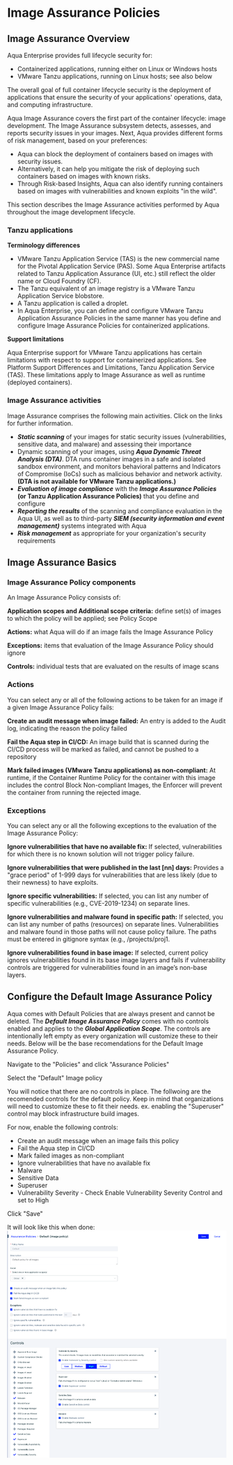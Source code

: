 # Image Assurance Policies

## Image Assurance Overview

Aqua Enterprise provides full lifecycle security for:

* Containerized applications, running either on Linux or Windows hosts
* VMware Tanzu applications, running on Linux hosts; see also below

The overall goal of full container lifecycle security is the deployment of applications that ensure the security of your applications' operations, data, and computing infrastructure.

Aqua Image Assurance covers the first part of the container lifecycle: image development. The Image Assurance subsystem detects, assesses, and reports security issues in your images. Next, Aqua provides different forms of risk management, based on your preferences:

* Aqua can block the deployment of containers based on images with security issues.
* Alternatively, it can help you mitigate the risk of deploying such containers based on images with known risks.
* Through Risk-based Insights, Aqua can also identify running containers based on images with vulnerabilities and known exploits "in the wild".

This section describes the Image Assurance activities performed by Aqua throughout the image development lifecycle.

### **Tanzu applications**

**Terminology differences**

* VMware Tanzu Application Service (TAS) is the new commercial name for the Pivotal Application Service (PAS). Some Aqua Enterprise artifacts related to Tanzu Application Assurance (UI, etc.) still reflect the older name or Cloud Foundry (CF).
* The Tanzu equivalent of an image registry is a VMware Tanzu Application Service blobstore.
* A Tanzu application is called a droplet.
* In Aqua Enterprise, you can define and configure VMware Tanzu Application Assurance Policies in the same manner has you define and configure Image Assurance Policies for containerized applications.

**Support limitations**

Aqua Enterprise support for VMware Tanzu applications has certain limitations with respect to support for containerized applications. See Platform Support Differences and Limitations, Tanzu Application Service (TAS). These limitations apply to Image Assurance as well as runtime (deployed containers).

### **Image Assurance activities**

Image Assurance comprises the following main activities. Click on the links for further information.

* ***Static scanning*** of your images for static security issues (vulnerabilities, sensitive data, and malware) and assessing their importance
* Dynamic scanning of your images, using ***Aqua Dynamic Threat Analysis (DTA)***. DTA runs container images in a safe and isolated sandbox environment, and monitors behavioral patterns and Indicators of Compromise (IoCs) such as malicious behavior and network activity. **(DTA is not available for VMware Tanzu applications.)**
* ***Evaluation of image compliance*** with the ***Image Assurance Policies*** **(or Tanzu Application Assurance Policies)** that you define and configure
* ***Reporting the results*** of the scanning and compliance evaluation in the Aqua UI, as well as to third-party ***SIEM (security information and event management)*** systems integrated with Aqua
* ***Risk management*** as appropriate for your organization's security requirements


## Image Assurance Basics

### **Image Assurance Policy components**

An Image Assurance Policy consists of:

**Application scopes and Additional scope criteria:** define set(s) of images to which the policy will be applied; see Policy Scope

**Actions:** what Aqua will do if an image fails the Image Assurance Policy

**Exceptions:** items that evaluation of the Image Assurance Policy should ignore

**Controls:** individual tests that are evaluated on the results of image scans

### **Actions**
You can select any or all of the following actions to be taken for an image if a given Image Assurance Policy fails:

**Create an audit message when image failed:** An entry is added to the Audit log, indicating the reason the policy failed

**Fail the Aqua step in CI/CD:** An image build that is scanned during the CI/CD process will be marked as failed, and cannot be pushed to a repository

**Mark failed images (VMware Tanzu applications) as non-compliant:** At runtime, if the Container Runtime Policy for the container with this image includes the control Block Non-compliant Images, the Enforcer will prevent the container from running the rejected image.

### **Exceptions**
You can select any or all the following exceptions to the evaluation of the Image Assurance Policy:

**Ignore vulnerabilities that have no available fix:** If selected, vulnerabilities for which there is no known solution will not trigger policy failure.

**Ignore vulnerabilities that were published in the last [nn] days:** Provides a "grace period" of 1-999 days for vulnerabilities that are less likely (due to their newness) to have exploits.

**Ignore specific vulnerabilities:** If selected, you can list any number of specific vulnerabilities (e.g., CVE-2019-1234) on separate lines.

**Ignore vulnerabilities and malware found in specific path:** If selected, you can list any number of paths (resources) on separate lines. Vulnerabilities and malware found in those paths will not cause policy failure. The paths must be entered in gitignore syntax (e.g., /projects/proj1.

**Ignore vulnerabilities found in base image:** If selected, current policy ignores vulnerabilities found in its base image layers and fails if vulnerability controls are triggered for vulnerabilities found in an image’s non-base layers.

## Configure the Default Image Assurance Policy

Aqua comes with Default Policies that are always present and cannot be deleted.  The ***Default Image Assurance Policy*** comes with no controls enabled and applies to the ***Global Application Scope***.  The controls are intentionally left empty as every organization will customize these to their needs. Below will be the base recomendations for the Default Image Assurance Policy.

Navigate to the "Policies" and click "Assurance Policies"<br>

Select the "Default" Image policy<br>

You will notice that there are no controls in place. The follwoing are the recomended controls for the default policy. Keep in mind that organizations will need to customize these to fit their needs.  ex. enabling the "Superuser" control may block infrastructure build images.

For now, enable the following controls:

* Create an audit message when an image fails this policy
* Fail the Aqua step in CI/CD
* Mark failed images as non-compliant
* Ignore vulnerabilities that have no available fix
* Malware
* Sensitive Data
* Superuser
* Vulnerability Severity - Check Enable Vulnerability Severity Control and set to High

Click "Save"

It will look like this when done:
![](images/iapolicy.png)




